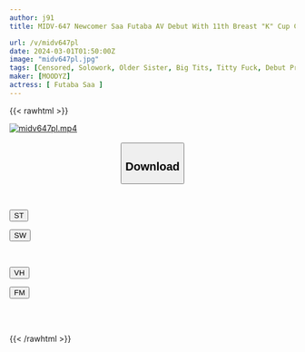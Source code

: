 ```yaml
---
author: j91
title: MIDV-647 Newcomer Saa Futaba AV Debut With 11th Breast "K" Cup Counting From A!

url: /v/midv647pl
date: 2024-03-01T01:50:00Z
image: "midv647pl.jpg"
tags: [Censored, Solowork, Older Sister, Big Tits, Titty Fuck, Debut Production, Facials	]
maker: [MOODYZ]
actress: [ Futaba Saa ]
---
```



{{< rawhtml >}}

<div class="video" data-videoid="7wPvp7OAkRFAA1d">
    <a href="javascript:;">
        <img src="/v/midv647pl/midv647pl.jpg" width="WIDTH" height="HEIGHT" alt="midv647pl.mp4" loading="lazy">
    </a>
</div>

<script type="text/javascript" src="https://j91.asia/asset/on-demand-st.js"></script>

<br>
  <link rel="stylesheet" href="https://j91.asia/asset/bs5.css">
  
  <center>
  <button class="btn btn-primary" type="button" data-bs-toggle="collapse" data-bs-target=".multi-collapse" aria-expanded="false" aria-controls="multiCollapseExample1 multiCollapseExample2"><h2>Download</h2></button></center>
</p>
<div class="row">
  <div class="col">
    <div class="collapse multi-collapse" id="multiCollapseExample1">
      <div class="card card-body">
	      	      <br>
<div class="buttons">  
<p><a href="https://streamtape.to/v/7wPvp7OAkRFAA1d" target="_blank"><button class="btn-hover color-3"><i class="fa fa-download"></i> ST</button></a></p>
<p><a href="https://cdnwish.com/e9mbjgdnti8b" target="_blank"><button class="btn-hover color-2"><i class="fa fa-download"></i> SW</button></a></p></div>
    </div>
  </div>
</div>
  <div class="col">
    <div class="collapse multi-collapse" id="multiCollapseExample2">
      <div class="card card-body">
	      <br>
<div class="buttons">
<p><a href="https://vidhidepro.com/f/f9uq8jjtuz6s"><button class="btn-hover color-9"><i class="fa fa-download"></i> VH</button></a></p>
<p><a href="https://filemoon.sx/d/whc265g99qgt"><button class="btn-hover color-8"><i class="fa fa-download"></i> FM</button></a></p></div>
<br><br>
      </div>
    </div>
  </div>
</div>

{{< /rawhtml >}}